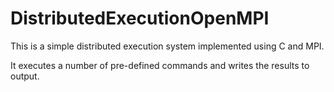 # DistributedExecutionOpenMPI
This is a simple distributed execution system implemented using C and MPI.

It executes a number of pre-defined commands and writes the results to output.
